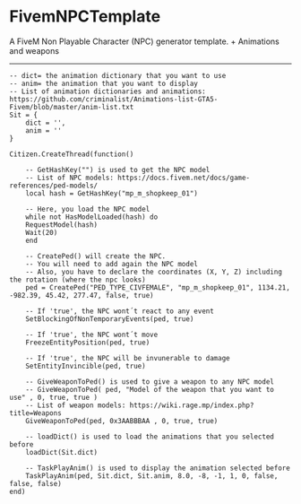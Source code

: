 # FivemNPCTemplate
A FiveM Non Playable Character (NPC) generator template. + Animations and weapons 

************************************

    -- dict= the animation dictionary that you want to use
    -- anim= the animation that you want to display
    -- List of animation dictionaries and animations: https://github.com/criminalist/Animations-list-GTA5-Fivem/blob/master/anim-list.txt
    Sit = {
        dict = '',
        anim = ''
    }

    Citizen.CreateThread(function()

        -- GetHashKey("") is used to get the NPC model
        -- List of NPC models: https://docs.fivem.net/docs/game-references/ped-models/
        local hash = GetHashKey("mp_m_shopkeep_01")
    
        -- Here, you load the NPC model
        while not HasModelLoaded(hash) do
        RequestModel(hash)
        Wait(20)
        end
    
        -- CreatePed() will create the NPC.
        -- You will need to add again the NPC model
        -- Also, you have to declare the coordinates (X, Y, Z) including the rotation (where the npc looks)
        ped = CreatePed("PED_TYPE_CIVFEMALE", "mp_m_shopkeep_01", 1134.21, -982.39, 45.42, 277.47, false, true)
    
        -- If 'true', the NPC wont´t react to any event
        SetBlockingOfNonTemporaryEvents(ped, true)
    
        -- If 'true', the NPC wont´t move
        FreezeEntityPosition(ped, true)
    
        -- If 'true', the NPC will be invunerable to damage
        SetEntityInvincible(ped, true)
    
        -- GiveWeaponToPed() is used to give a weapon to any NPC model
        -- GiveWeaponToPed( ped, "Model of the weapon that you want to use" , 0, true, true )
        -- List of weapon models: https://wiki.rage.mp/index.php?title=Weapons
        GiveWeaponToPed(ped, 0x3AABBBAA , 0, true, true)
    
        -- loadDict() is used to load the animations that you selected before
        loadDict(Sit.dict)
    
        -- TaskPlayAnim() is used to display the animation selected before
        TaskPlayAnim(ped, Sit.dict, Sit.anim, 8.0, -8, -1, 1, 0, false, false, false)
    end)
